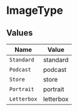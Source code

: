 # ImageType


## Values

| Name        | Value       |
| ----------- | ----------- |
| `Standard`  | standard    |
| `Podcast`   | podcast     |
| `Store`     | store       |
| `Portrait`  | portrait    |
| `Letterbox` | letterbox   |